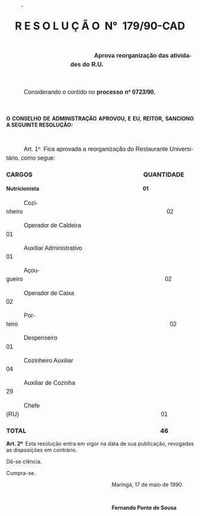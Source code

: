 <body lang=PT-BR style='tab-interval:35.4pt'>

<div class=Section1>

<p class=MsoNormal style='margin-left:30.6pt'><b style='mso-bidi-font-weight:
normal'><u><span style='font-size:12.0pt;mso-bidi-font-size:10.0pt;font-family:
Arial'><![if !supportEmptyParas]>&nbsp;<![endif]><o:p></o:p></span></u></b></p>

<h1 align=center style='margin-left:0cm;text-align:center;line-height:17.4pt'><span
style='text-decoration:none;text-underline:none'>R E S O L U Ç Ã O<span
style="mso-spacerun: yes">  </span>N°<span style="mso-spacerun: yes"> 
</span>179/90-CAD<o:p></o:p></span></h1>

<p class=MsoNormal style='margin-left:129.6pt;line-height:17.4pt'><b
style='mso-bidi-font-weight:normal'><span style='font-size:12.0pt;mso-bidi-font-size:
10.0pt;font-family:Arial'><![if !supportEmptyParas]>&nbsp;<![endif]><o:p></o:p></span></b></p>

<p class=MsoNormal style='margin-left:129.6pt;text-indent:47.6pt;line-height:
17.4pt'><b style='mso-bidi-font-weight:normal'><span style='font-size:12.0pt;
mso-bidi-font-size:10.0pt;font-family:Arial'>Aprova reorganização das
atividades do R.U.<o:p></o:p></span></b></p>

<p class=MsoNormal style='margin-left:30.6pt;line-height:17.4pt'><span
style='font-size:12.0pt;mso-bidi-font-size:10.0pt;font-family:Arial'><![if !supportEmptyParas]>&nbsp;<![endif]><o:p></o:p></span></p>

<p class=MsoNormal style='text-indent:35.45pt;line-height:17.4pt'><span
style='font-size:12.0pt;mso-bidi-font-size:10.0pt;font-family:Arial'>Considerando
o contido no <b>processo nº 0723/90</b>,<o:p></o:p></span></p>

<p class=MsoNormal style='text-indent:136.8pt;line-height:17.4pt'><span
style='font-size:12.0pt;mso-bidi-font-size:10.0pt;font-family:Arial'><![if !supportEmptyParas]>&nbsp;<![endif]><o:p></o:p></span></p>

<p class=MsoBodyTextIndent style='text-align:justify'><b>O CONSELHO DE
ADMINISTRAÇÃO APROVOU, E EU, REITOR, SANCIONO A SEGUINTE RESOLUÇÃO:<o:p></o:p></b></p>

<p class=MsoBodyTextIndent><![if !supportEmptyParas]>&nbsp;<![endif]><o:p></o:p></p>

<p class=MsoNormal style='text-indent:35.45pt;line-height:17.4pt'><span
style='font-size:12.0pt;mso-bidi-font-size:10.0pt;font-family:Arial'>Art.
1º<span style="mso-spacerun: yes">  </span>Fica aprovada a reorganização do Restaurante
Universitário, como segue:<o:p></o:p></span></p>

<h3>CARGOS<span style='mso-tab-count:7'>                                                                             </span>QUANTIDADE</h3>

<h4>Nutricionista<span style='mso-tab-count:8'>                                                                                    </span>01</h4>

<p class=MsoNormal style='text-indent:35.45pt;line-height:17.4pt'><span
style='font-size:12.0pt;mso-bidi-font-size:10.0pt;font-family:Arial'>Cozinheiro<span
style='mso-tab-count:8'>                                                                                       </span>02<o:p></o:p></span></p>

<p class=MsoNormal style='text-indent:35.45pt;line-height:17.4pt'><span
style='font-size:12.0pt;mso-bidi-font-size:10.0pt;font-family:Arial'>Operador
de Caldeira<span style='mso-tab-count:6'>                                                                    </span>01<o:p></o:p></span></p>

<p class=MsoNormal style='text-indent:35.45pt;line-height:17.4pt'><span
style='font-size:12.0pt;mso-bidi-font-size:10.0pt;font-family:Arial'>Auxiliar
Administrativo<span style='mso-tab-count:6'>                                                                   </span>01<o:p></o:p></span></p>

<p class=MsoNormal style='text-indent:35.45pt;line-height:17.4pt'><span
style='font-size:12.0pt;mso-bidi-font-size:10.0pt;font-family:Arial'>Açougueiro<span
style='mso-tab-count:8'>                                                                                      </span>02<o:p></o:p></span></p>

<p class=MsoNormal style='text-indent:35.45pt;line-height:17.4pt'><span
style='font-size:12.0pt;mso-bidi-font-size:10.0pt;font-family:Arial'>Operador
de Caixa<span style='mso-tab-count:7'>                                                                        </span>02<o:p></o:p></span></p>

<p class=MsoNormal style='text-indent:35.45pt;line-height:17.4pt'><span
style='font-size:12.0pt;mso-bidi-font-size:10.0pt;font-family:Arial'>Porteiro<span
style='mso-tab-count:8'>                                                                                            </span>02<o:p></o:p></span></p>

<p class=MsoNormal style='text-indent:35.45pt;line-height:17.4pt'><span
style='font-size:12.0pt;mso-bidi-font-size:10.0pt;font-family:Arial'>Despenseiro<span
style='mso-tab-count:8'>                                                                                   </span>01<o:p></o:p></span></p>

<p class=MsoNormal style='text-indent:35.45pt;line-height:17.4pt'><span
style='font-size:12.0pt;mso-bidi-font-size:10.0pt;font-family:Arial'>Cozinheiro
Auxiliar<span style='mso-tab-count:7'>                                                                         </span>04<o:p></o:p></span></p>

<p class=MsoNormal style='text-indent:35.45pt;line-height:17.4pt'><span
style='font-size:12.0pt;mso-bidi-font-size:10.0pt;font-family:Arial'>Auxiliar
de Cozinha<span style='mso-tab-count:7'>                                                                        </span>29<o:p></o:p></span></p>

<p class=MsoNormal style='text-indent:35.45pt;line-height:17.4pt'><span
style='font-size:12.0pt;mso-bidi-font-size:10.0pt;font-family:Arial'>Chefe (RU)<span
style='mso-tab-count:8'>                                                                                      </span>01<o:p></o:p></span></p>

<h3>TOTAL<span style='mso-tab-count:8'>                                                                                             </span>46</h3>

<p class=MsoBodyTextIndent style='text-align:justify'><b>Art. 2º<span
style="mso-spacerun: yes">  </span></b>Esta resolução entra em vigor na data de
sua publicação, revogadas as disposições em contrário.</p>

<p class=MsoBodyTextIndent style='text-align:justify'>Dê-se ciência.</p>

<p class=MsoBodyTextIndent>Cumpra-se.</p>

<p class=MsoBodyTextIndent style='text-indent:212.65pt'>Maringá, 17 de maio de
1990.</p>

<p class=MsoBodyTextIndent style='text-indent:212.65pt'><![if !supportEmptyParas]>&nbsp;<![endif]><o:p></o:p></p>

<p class=MsoBodyTextIndent style='text-indent:212.65pt'><b>Fernando Ponte de
Sousa<o:p></o:p></b></p>

<p class=MsoBodyTextIndent><![if !supportEmptyParas]>&nbsp;<![endif]><o:p></o:p></p>

</div>

</body>
